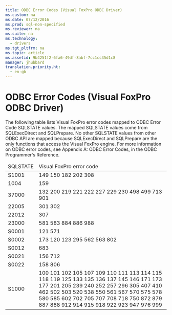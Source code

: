 ```yaml
---
title: ODBC Error Codes (Visual FoxPro ODBC Driver)
ms.custom: na
ms.date: 07/12/2016
ms.prod: sql-non-specified
ms.reviewer: na
ms.suite: na
ms.technology: 
  - drivers
ms.tgt_pltfrm: na
ms.topic: article
ms.assetid: 9b4251f2-6fa6-49df-8abf-7cc1cc35d1c8
manager: jhubbard
translation.priority.ht: 
  - en-gb
---
```

# ODBC Error Codes (Visual FoxPro ODBC Driver)
<?xml version="1.0" encoding="utf-8"?>
<developerReferenceWithoutSyntaxDocument xmlns="http://ddue.schemas.microsoft.com/authoring/2003/5" xmlns:xlink="http://www.w3.org/1999/xlink" xmlns:xsi="http://www.w3.org/2001/XMLSchema-instance" xsi:schemaLocation="http://ddue.schemas.microsoft.com/authoring/2003/5 http://dduestorage.blob.core.windows.net/ddueschema/developer.xsd">
  <introduction>
    <para>The following table lists Visual FoxPro error codes mapped to ODBC Error Code SQLSTATE values. The mapped SQLSTATE values come from <legacyLink xlink:href="5004060f-8510-4018-87a4-d41789e69d3e">SQLExecDirect</legacyLink> and <legacyLink xlink:href="0c4cb5a4-9729-4b2e-a0c6-52027b92e8fc">SQLPrepare</legacyLink>. No other SQLSTATE values from other ODBC API are mapped because <legacyBold>SQLExecDirect</legacyBold> and <legacyBold>SQLPrepare</legacyBold> are the only functions that access the Visual FoxPro engine.</para>
    <para>For more information on ODBC error codes, see <legacyLink xlink:href="c06902e4-721d-42e2-b818-05f0e18e4ce0">Appendix A: ODBC Error Codes</legacyLink>, in the <legacyItalic>ODBC Programmer's Reference</legacyItalic>.</para>
    <table xmlns:caps="http://schemas.microsoft.com/build/caps/2013/11">
      <thead>
        <tr>
          <TD>
            <para>SQLSTATE</para>
          </TD>
          <TD>
            <para>Visual FoxPro error code</para>
          </TD>
        </tr>
      </thead>
      <tbody>
        <tr>
          <TD>
            <para>S1001</para>
          </TD>
          <TD>
            <para>149 </para>
            <para>150 </para>
            <para>182 </para>
            <para>202 </para>
            <para>308</para>
          </TD>
        </tr>
        <tr>
          <TD>
            <para>1004</para>
          </TD>
          <TD>
            <para>159</para>
          </TD>
        </tr>
        <tr>
          <TD>
            <para>37000</para>
          </TD>
          <TD>
            <para>132 </para>
            <para>200 </para>
            <para>219 </para>
            <para>221 </para>
            <para>222 </para>
            <para>227 </para>
            <para>229 </para>
            <para>230 </para>
            <para>498 </para>
            <para>499 </para>
            <para>713 </para>
            <para>901</para>
          </TD>
        </tr>
        <tr>
          <TD>
            <para>22005</para>
          </TD>
          <TD>
            <para>301 </para>
            <para>302</para>
          </TD>
        </tr>
        <tr>
          <TD>
            <para>22012</para>
          </TD>
          <TD>
            <para>307</para>
          </TD>
        </tr>
        <tr>
          <TD>
            <para>23000</para>
          </TD>
          <TD>
            <para>581 </para>
            <para>583 </para>
            <para>884 </para>
            <para>886 </para>
            <para>988</para>
          </TD>
        </tr>
        <tr>
          <TD>
            <para>S0001</para>
          </TD>
          <TD>
            <para>121 </para>
            <para>571</para>
          </TD>
        </tr>
        <tr>
          <TD>
            <para>S0002</para>
          </TD>
          <TD>
            <para>173 </para>
            <para>120 </para>
            <para>123 </para>
            <para>295 </para>
            <para>562 </para>
            <para>563 </para>
            <para>802</para>
          </TD>
        </tr>
        <tr>
          <TD>
            <para>S0012</para>
          </TD>
          <TD>
            <para>683</para>
          </TD>
        </tr>
        <tr>
          <TD>
            <para>S0021</para>
          </TD>
          <TD>
            <para>156 </para>
            <para>712</para>
          </TD>
        </tr>
        <tr>
          <TD>
            <para>S0022</para>
          </TD>
          <TD>
            <para>158 </para>
            <para>806</para>
          </TD>
        </tr>
        <tr>
          <TD>
            <para>S1000</para>
          </TD>
          <TD>
            <para>100 </para>
            <para>101 </para>
            <para>102 </para>
            <para>105 </para>
            <para>107 </para>
            <para>109 </para>
            <para>110 </para>
            <para>111 </para>
            <para>113 </para>
            <para>114 </para>
            <para>115 </para>
            <para>118 </para>
            <para>119 </para>
            <para>125 </para>
            <para>133 </para>
            <para>135 </para>
            <para>136 </para>
            <para>137 </para>
            <para>145 </para>
            <para>146 </para>
            <para>171 </para>
            <para>173 </para>
            <para>177 </para>
            <para>201 </para>
            <para>205 </para>
            <para>239 </para>
            <para>240 </para>
            <para>252 </para>
            <para>257 </para>
            <para>296 </para>
            <para>305 </para>
            <para>407 </para>
            <para>410 </para>
            <para>462 </para>
            <para>502 </para>
            <para>503 </para>
            <para>520 </para>
            <para>538 </para>
            <para>550 </para>
            <para>561 </para>
            <para>567 </para>
            <para>570 </para>
            <para>575 </para>
            <para>578 </para>
            <para>580 </para>
            <para>585 </para>
            <para>602 </para>
            <para>702 </para>
            <para>705 </para>
            <para>707 </para>
            <para>708 </para>
            <para>718 </para>
            <para>750 </para>
            <para>872 </para>
            <para>879 </para>
            <para>887 </para>
            <para>888 </para>
            <para>912 </para>
            <para>914 </para>
            <para>915 </para>
            <para>918 </para>
            <para>922 </para>
            <para>923 </para>
            <para>947 </para>
            <para>976 </para>
            <para>999</para>
          </TD>
        </tr>
      </tbody>
    </table>
  </introduction>
  <relatedTopics />
</developerReferenceWithoutSyntaxDocument>